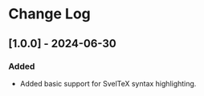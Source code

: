 # Change Log

## [1.0.0] - 2024-06-30

### Added

- Added basic support for SvelTeX syntax highlighting.
